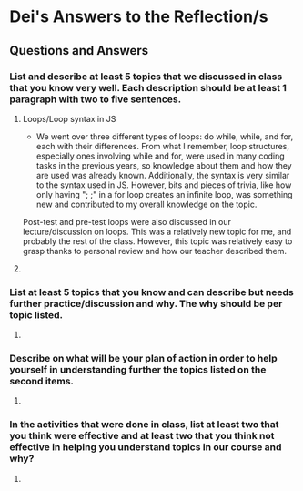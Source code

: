 # Dei's Answers to the Reflection/s

## Questions and Answers

### **List and describe at least 5 topics that we discussed in class that you know very well. Each description should be at least 1 paragraph with two to five sentences.**
1. Loops/Loop syntax in JS 
    - We went over three different types of loops: do while, while, and for, each with their differences. From what I remember, loop structures, especially ones involving while and for, were used in many coding tasks in the previous years, so knowledge about them and how they are used was already known. Additionally, the syntax is very similar to the syntax used in JS. However, bits and pieces of trivia, like how only having "; ;" in a for loop creates an infinite loop, was something new and contributed to my overall knowledge on the topic. 
        
    Post-test and pre-test loops were also discussed in our lecture/discussion on loops. This was a relatively new topic for me, and probably the rest of the class. However, this topic was relatively easy to grasp thanks to personal review and how our teacher described them. 
    
2. 

### **List at least 5 topics that you know and can describe but needs further practice/discussion and why.  The why should be per topic listed.**

1. 

### **Describe on what will be your plan of action in order to help yourself in understanding further the topics listed on the second items.**

1. 

### **In the activities that were done in class, list at least two that you think were effective and at least two that you think not effective in helping you understand topics in our course and why?**

1. 